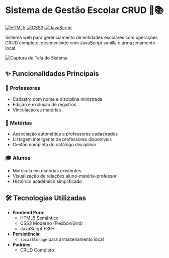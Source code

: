 # Sistema de Gestão Escolar CRUD 🏫📚

[![HTML5](https://img.shields.io/badge/HTML5-E34F26?style=flat&logo=html5&logoColor=white)](https://developer.mozilla.org/pt-BR/docs/Web/HTML)
[![CSS3](https://img.shields.io/badge/CSS3-1572B6?style=flat&logo=css3&logoColor=white)](https://developer.mozilla.org/pt-BR/docs/Web/CSS)
[![JavaScript](https://img.shields.io/badge/JavaScript-F7DF1E?style=flat&logo=javascript&logoColor=black)](https://developer.mozilla.org/pt-BR/docs/Web/JavaScript)

Sistema web para gerenciamento de entidades escolares com operações CRUD completo, desenvolvido com JavaScript vanilla e armazenamento local.

![Captura de Tela do Sistema](screenshot.png) <!-- (Adicione uma screenshot posteriormente) -->

## ✨ Funcionalidades Principais

### 🏫 **Professores**
- Cadastro com nome e disciplina ministrada
- Edição e exclusão de registros
- Vinculação às matérias

### 📖 **Matérias**
- Associação automática a professores cadastrados
- Listagem inteligente de professores disponíveis
- Gestão completa do catálogo disciplinar

### 🎓 **Alunos**
- Matrícula em matérias existentes
- Visualização de relações aluno-matéria-professor
- Histórico acadêmico simplificado

## 🛠️ Tecnologias Utilizadas
- **Frontend Puro**: 
  - HTML5 Semântico
  - CSS3 Moderno (Flexbox/Grid)
  - JavaScript ES6+
- **Persistência**:
  - `localStorage` para armazenamento local
- **Padrões**:
  - CRUD Completo
